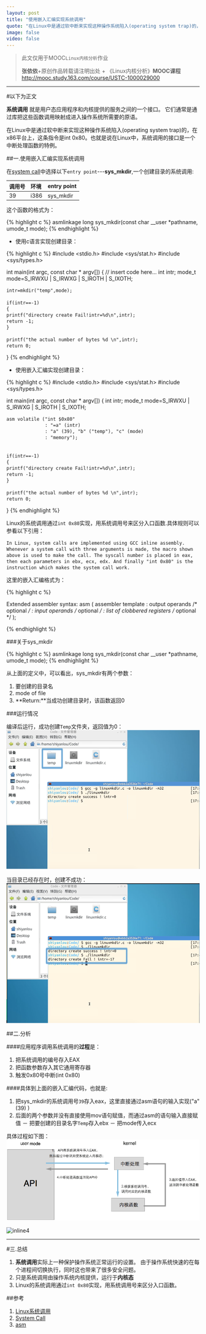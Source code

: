 ```yaml
---
layout: post
title: "使用嵌入汇编实现系统调用"
quote: "在Linux中是通过软中断来实现这种操作系统陷入(operating system trap)的，在x86平台上，这条指令是int 0x80。也就是说在Linux中，系统调用的接口是一个中断处理函数的特例。"
image: false
video: false
---
```

>此文仅用于MOOC`Linux内核分析`作业
>
>**张依依**+原创作品转载请注明出处 + 《Linux内核分析》**MOOC课程**http://mooc.study.163.com/course/USTC-1000029000


*****


#以下为正文

**系统调用** 就是用户态应用程序和内核提供的服务之间的一个接口。 它们通常是通过库把这些函数调用映射成进入操作系统所需要的原语。

在Linux中是通过软中断来实现这种操作系统陷入(operating system trap)的，在x86平台上，这条指令是int 0x80。也就是说在Linux中，系统调用的接口是一个中断处理函数的特例。


##一.使用嵌入汇编实现系统调用


在[system call](http://codelab.shiyanlou.com/xref/linux-3.18.6/arch/x86/syscalls/syscall_32.tbl)中选择以下`entry point`---**sys_mkdir**,一个创建目录的系统调用:

| 调用号 | 环境 | entry point |
| :------------- | :------------- | :--------|
| 39 | i386 | sys_mkdir |


这个函数的格式为：


{% highlight c %}
asmlinkage long sys_mkdir(const char __user *pathname, umode_t mode);
{% endhighlight %}


- 使用c语言实现创建目录：

{% highlight c %}
#include <stdio.h>
#include <sys/stat.h>
#include <sys/types.h>

int main(int argc, const char * argv[]) {
    // insert code here...
    int intr;
    mode_t mode=S_IRWXU | S_IRWXG | S_IROTH | S_IXOTH;

    intr=mkdir("temp",mode);

    if(intr==-1)
    {
    printf("directory create Fail!intr=%d\n",intr);
    return -1;
    }

    printf("the actual number of bytes %d \n",intr);
    return 0;
}
 {% endhighlight %}

- 使用嵌入汇编实现创建目录：

{% highlight c %}
#include <stdio.h>
#include <sys/stat.h>
#include <sys/types.h>

int main(int argc, const char * argv[]) {
    int intr;
    mode_t mode=S_IRWXU | S_IRWXG | S_IROTH | S_IXOTH;

    asm volatile ("int $0x80"
                  : "=a" (intr)
                  : "a" (39), "b" ("temp"), "c" (mode)
                  : "memory");


    if(intr==-1)
    {
    printf("directory create Fail!intr=%d\n",intr);
    return -1;
    }

    printf("the actual number of bytes %d \n",intr);
    return 0;
}
{% endhighlight %}


Linux的系统调用通过`int 0x80`实现，用系统调用号来区分入口函数.具体规则可以参看以下引用：


~~~
In Linux, system calls are implemented using GCC inline assembly. Whenever a system call with three arguments is made, the macro shown above is used to make the call. The syscall number is placed in eax, then each parameters in ebx, ecx, edx. And finally "int 0x80" is the instruction which makes the system call work.
~~~


这里的嵌入汇编格式为：

{% highlight c %}

Extended assembler syntax:
asm ( assembler template
 : output operands /* optional */
 : input operands /* optional */
 : list of clobbered registers /* optional */
 );

{% endhighlight %}



###关于sys_mkdir

{% highlight c %}
asmlinkage long sys_mkdir(const char __user *pathname, umode_t mode);
{% endhighlight %}

从上面的定义中，可以看出，sys_mkdir有两个参数：
1. 要创建的目录名
2. mode of file
3. **Return:**当成功创建目录时，该函数返回0

###运行情况

编译后运行，成功创建`Temp`文件夹，返回值为0：
![inline1](/media/2015-3-26/inline1.png)

当目录已经存在时，创建不成功：
![inline2](/media/2015-3-26/inline2.png)


##二.分析

####应用程序调用系统调用的**过程**是：

1. 把系统调用的编号存入EAX
2. 把函数参数存入其它通用寄存器
3. 触发0x80号中断(int 0x80)

####具体到上面的嵌入汇编代码，也就是:
1. 把sys_mkdir的系统调用号`39`存入eax，这里直接通过asm语句的输入实现("a" (39) )
2. 后面的两个参数并没有直接使用mov语句赋值，而通过asm的语句输入直接赋值
  － 把要创建的目录名字`Temp`存入ebx
  － 把mode传入ecx

具体过程如下图：
![inline3](/media/2015-3-26/inline3.png)

![inline4](https://www.ibm.com/developerworks/linux/library/l-system-calls/figure2.gif)


******

#三.总结
1. **系统调用**实际上一种保护操作系统正常运行的设置。 由于操作系统快速的在每个进程间切换执行，同时这也带来了很多安全问题。
2. 只是系统调用由操作系统内核提供，运行于**内核态**
3. Linux的系统调用通过`int 0x80`实现，用系统调用号来区分入口函数。



##参考

1. [Linux系统调用](http://blog.csdn.net/liuxiaochen77/article/details/5766039)
2. [System Call](http://en.wikipedia.org/wiki/System_call)
3. [asm](http://www.ibiblio.org/gferg/ldp/GCC-Inline-Assembly-HOWTO.html)
